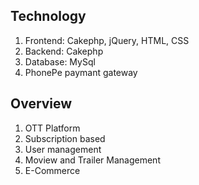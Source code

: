 ## Technology

1. Frontend: Cakephp, jQuery, HTML, CSS
2. Backend: Cakephp
3. Database: MySql
4. PhonePe paymant gateway


## Overview

1. OTT Platform
2. Subscription based
3. User management
4. Moview and Trailer Management
5. E-Commerce
